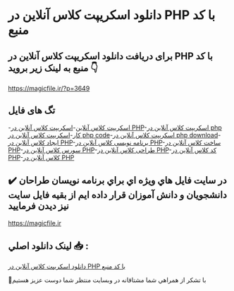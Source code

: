 # دانلود اسکریپت کلاس آنلاین در PHP با کد منبع

## برای دریافت دانلود اسکریپت کلاس آنلاین در PHP با کد منبع به لینک زیر بروید 👇

https://magicfile.ir/?p=3649

## تگ های فایل

-[اسکریپت کلاس آنلاین](https://magicfile.ir/product/%d8%a7%d8%b3%da%a9%d8%b1%db%8c%d9%be%d8%aa-%da%a9%d9%84%d8%a7%d8%b3-%d8%a2%d9%86%d9%84%d8%a7%db%8c%d9%86-%d8%af%d8%b1-php-%d8%a8%d8%a7-%da%a9%d8%af-%d9%85%d9%86%d8%a8%d8%b9/)-[اسکریپت کلاس آنلاین در PHP](https://magicfile.ir/product/%d8%a7%d8%b3%da%a9%d8%b1%db%8c%d9%be%d8%aa-%da%a9%d9%84%d8%a7%d8%b3-%d8%a2%d9%86%d9%84%d8%a7%db%8c%d9%86-%d8%af%d8%b1-php-%d8%a8%d8%a7-%da%a9%d8%af-%d9%85%d9%86%d8%a8%d8%b9/)-[اسکریپت کلاس آنلاین در php کار](https://magicfile.ir/product/%d8%a7%d8%b3%da%a9%d8%b1%db%8c%d9%be%d8%aa-%da%a9%d9%84%d8%a7%d8%b3-%d8%a2%d9%86%d9%84%d8%a7%db%8c%d9%86-%d8%af%d8%b1-php-%d8%a8%d8%a7-%da%a9%d8%af-%d9%85%d9%86%d8%a8%d8%b9/)-[اسکریپت کلاس آنلاین در php code](https://magicfile.ir/product/%d8%a7%d8%b3%da%a9%d8%b1%db%8c%d9%be%d8%aa-%da%a9%d9%84%d8%a7%d8%b3-%d8%a2%d9%86%d9%84%d8%a7%db%8c%d9%86-%d8%af%d8%b1-php-%d8%a8%d8%a7-%da%a9%d8%af-%d9%85%d9%86%d8%a8%d8%b9/)-[اسکریپت کلاس آنلاین در php download](https://magicfile.ir/product/%d8%a7%d8%b3%da%a9%d8%b1%db%8c%d9%be%d8%aa-%da%a9%d9%84%d8%a7%d8%b3-%d8%a2%d9%86%d9%84%d8%a7%db%8c%d9%86-%d8%af%d8%b1-php-%d8%a8%d8%a7-%da%a9%d8%af-%d9%85%d9%86%d8%a8%d8%b9/)-[ایجاد کلاس آنلاین در PHP](https://magicfile.ir/product/%d8%a7%d8%b3%da%a9%d8%b1%db%8c%d9%be%d8%aa-%da%a9%d9%84%d8%a7%d8%b3-%d8%a2%d9%86%d9%84%d8%a7%db%8c%d9%86-%d8%af%d8%b1-php-%d8%a8%d8%a7-%da%a9%d8%af-%d9%85%d9%86%d8%a8%d8%b9/)-[برنامه نویسی کلاس آنلاین در PHP](https://magicfile.ir/product/%d8%a7%d8%b3%da%a9%d8%b1%db%8c%d9%be%d8%aa-%da%a9%d9%84%d8%a7%d8%b3-%d8%a2%d9%86%d9%84%d8%a7%db%8c%d9%86-%d8%af%d8%b1-php-%d8%a8%d8%a7-%da%a9%d8%af-%d9%85%d9%86%d8%a8%d8%b9/)-[ساخت کلاس آنلاین در PHP](https://magicfile.ir/product/%d8%a7%d8%b3%da%a9%d8%b1%db%8c%d9%be%d8%aa-%da%a9%d9%84%d8%a7%d8%b3-%d8%a2%d9%86%d9%84%d8%a7%db%8c%d9%86-%d8%af%d8%b1-php-%d8%a8%d8%a7-%da%a9%d8%af-%d9%85%d9%86%d8%a8%d8%b9/)-[سورس کلاس آنلاین در PHP](https://magicfile.ir/product/%d8%a7%d8%b3%da%a9%d8%b1%db%8c%d9%be%d8%aa-%da%a9%d9%84%d8%a7%d8%b3-%d8%a2%d9%86%d9%84%d8%a7%db%8c%d9%86-%d8%af%d8%b1-php-%d8%a8%d8%a7-%da%a9%d8%af-%d9%85%d9%86%d8%a8%d8%b9/)-[طراحی کلاس آنلاین در PHP](https://magicfile.ir/product/%d8%a7%d8%b3%da%a9%d8%b1%db%8c%d9%be%d8%aa-%da%a9%d9%84%d8%a7%d8%b3-%d8%a2%d9%86%d9%84%d8%a7%db%8c%d9%86-%d8%af%d8%b1-php-%d8%a8%d8%a7-%da%a9%d8%af-%d9%85%d9%86%d8%a8%d8%b9/)-[کد کلاس آنلاین در PHP](https://magicfile.ir/product/%d8%a7%d8%b3%da%a9%d8%b1%db%8c%d9%be%d8%aa-%da%a9%d9%84%d8%a7%d8%b3-%d8%a2%d9%86%d9%84%d8%a7%db%8c%d9%86-%d8%af%d8%b1-php-%d8%a8%d8%a7-%da%a9%d8%af-%d9%85%d9%86%d8%a8%d8%b9/)-[کلاس آنلاین در PHP](https://magicfile.ir/product/%d8%a7%d8%b3%da%a9%d8%b1%db%8c%d9%be%d8%aa-%da%a9%d9%84%d8%a7%d8%b3-%d8%a2%d9%86%d9%84%d8%a7%db%8c%d9%86-%d8%af%d8%b1-php-%d8%a8%d8%a7-%da%a9%d8%af-%d9%85%d9%86%d8%a8%d8%b9/)

## ✔️ در سايت فايل هاي ويژه اي براي برنامه نويسان طراحان دانشجويان و دانش آموزان قرار داده ايم از بقيه فايل سايت نيز ديدن فرماييد

https://magicfile.ir


## لينک دانلود اصلي 📥 :

[دانلود اسکریپت کلاس آنلاین در PHP با کد منبع](https://magicfile.ir/product/%d8%a7%d8%b3%da%a9%d8%b1%db%8c%d9%be%d8%aa-%da%a9%d9%84%d8%a7%d8%b3-%d8%a2%d9%86%d9%84%d8%a7%db%8c%d9%86-%d8%af%d8%b1-php-%d8%a8%d8%a7-%da%a9%d8%af-%d9%85%d9%86%d8%a8%d8%b9/) 


🙏با تشکر از همراهي شما مشتاقانه در وبسایت منتظر شما دوست عزیز هستیم

